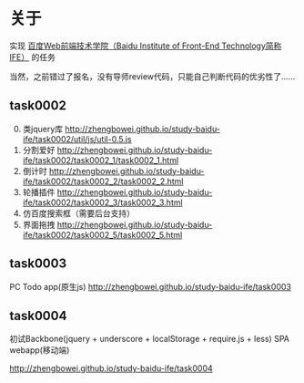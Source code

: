 # 关于

实现 <a href="https://github.com/baidu-ife/ife">百度Web前端技术学院（Baidu Institute of Front-End Technology简称IFE）</a> 的任务

当然，之前错过了报名，没有导师review代码，只能自己判断代码的优劣性了……

## task0002

0. 类jquery库 http://zhengbowei.github.io/study-baidu-ife/task0002/util/js/util-0.5.js
1. 分割爱好 http://zhengbowei.github.io/study-baidu-ife/task0002/task0002_1/task0002_1.html
2. 倒计时 http://zhengbowei.github.io/study-baidu-ife/task0002/task0002_2/task0002_2.html
3. 轮播插件 http://zhengbowei.github.io/study-baidu-ife/task0002/task0002_3/task0002_3.html
4. 仿百度搜索框（需要后台支持）
5. 界面拖拽 http://zhengbowei.github.io/study-baidu-ife/task0002/task0002_5/task0002_5.html

## task0003

PC Todo app(原生js) http://zhengbowei.github.io/study-baidu-ife/task0003

## task0004

初试Backbone(jquery + underscore + localStorage + require.js + less) SPA webapp(移动端)

http://zhengbowei.github.io/study-baidu-ife/task0004